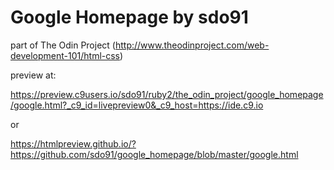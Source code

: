 # Google Homepage by sdo91

part of The Odin Project
(http://www.theodinproject.com/web-development-101/html-css)


preview at:

https://preview.c9users.io/sdo91/ruby2/the_odin_project/google_homepage/google.html?_c9_id=livepreview0&_c9_host=https://ide.c9.io

or

https://htmlpreview.github.io/?https://github.com/sdo91/google_homepage/blob/master/google.html
